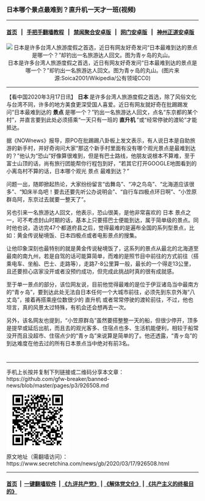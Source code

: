 ### 日本哪个景点最难到？直升机一天才一班(视频)
------------------------

#### [首页](https://github.com/gfw-breaker/banned-news/blob/master/README.md) &nbsp;&nbsp;|&nbsp;&nbsp; [手把手翻墙教程](https://github.com/gfw-breaker/guides/wiki) &nbsp;&nbsp;|&nbsp;&nbsp; [禁闻聚合安卓版](https://github.com/gfw-breaker/bn-android) &nbsp;&nbsp;|&nbsp;&nbsp; [网门安卓版](https://github.com/oGate2/oGate) &nbsp;&nbsp;|&nbsp;&nbsp; [神州正道安卓版](https://github.com/SzzdOgate/update) 



<div class="article_right" style="fone-color:#000">
 <div id="story_video" style="text-align: center;margin-top: 20px;">
 </div>
 <p style="text-align:center">
  <img alt="日本是许多台湾人旅游度假之首选，近日有网友好奇发问“日本最难到达的景点是哪一个？”却钓出一名旅游达人回文。图为青ヶ岛的丸山。" src="//img3.secretchina.com/pic/2020/3-17/p2649621a470410365-ss.jpg"/>
  <br>
   日本是许多台湾人旅游度假之首选，近日有网友好奇发问“日本最难到达的景点是哪一个？”却钓出一名旅游达人回文。图为青ヶ岛的丸山。(图片来源:Soica2001/Wikipedia/公有领域CC0)
   <span id="hideid" name="hideid" style="color:red;display:none;">
    <span href="https://www.secretchina.com">
    </span>
   </span>
  </br>
 </p>
 <div id="txt-mid1-t21-2017">
  

---


  </div>
 </div>
 <p>
  【看中国2020年3月17日讯】
  <strong>
   日本
  </strong>
  是许多台湾人旅游度假之首选，除了风俗文化与台湾不同，许多的地方美食更深受国人喜爱。近日有网友就好奇在批踢踢发问“日本最难到达的
  <strong>
   <span href="https://www.secretchina.com/news/gb/tag/景点" target="_blank">
    景点
   </span>
  </strong>
  是哪一个？”钓出一名旅游达人回文，点名“东京都的某个村”，并直言要到此处必须搭乘“一天只有一班的
  <strong>
   直升机
  </strong>
  ”或“经常停驶的渡轮”才能抵达。
  <span id="hideid" name="hideid" style="color:red;display:none;">
   <span href="https://www.secretchina.com">
   </span>
  </span>
 </p>
 <p>
  据《NOWnews》报导，原PO在批踢踢八卦板上发文表示，有人说日本是自助旅游的新手村，并好奇询问大家“那这个新手村里面有没有哪个观光景点是最难到达的？”他认为“恐山”好像算很难到，但是有巴士路线，他朋友说根本不算难，至于富士山顶的话，尚有旅行团能帮你行程包到好，“若其它打开GOOGLE地图看到的小离岛村不算的话，日本哪个观光
  <span href="https://zh.wikipedia.org/wiki/%E8%87%BA%E7%81%A3%E8%A7%80%E5%85%89%E6%99%AF%E9%BB%9E%E5%88%97%E8%A1%A8" target="_blank">
   景点
  </span>
  最难到达？”
 </p>
 <p>
  问题一出，随即掀起热论，大家纷纷留言“齿舞岛”、“冲之鸟岛”、“北海道应该很多”、“知床半岛吧！要去还要先听公办说明会”、“自行车四极点环日啊”、“小笠原群岛阿，东京过去就要一整天了”。
 </p>
 <p>
  另也引来一名旅游达人回文，他表示，恐山很美，是他非常喜欢的
  <span href="https://www.secretchina.com/news/gb/tag/日本" target="_blank">
   日本
  </span>
  景点之一，可不考虑封山时期的话，基本上只要搭巴士便能到达，属于简单级的景点。同时他也说，造访完47个都道府县之后，觉得最难的是遍布全国的系列型景点，比如：黄金传说秘境饭、日本四极点或者电影景点的搜集。
 </p>
 <p>
  让他印象深刻也最特别的就是黄金传说秘境饭了，这系列的景点从最北的北海道至最南的南九州，若是自驾的话可能算简单，而难的是照节目中前往的方式前往（搭乘电车、坐船、巴士、走路等），走路7-8公里算一般，最长的一个得走13公里，且还要担心店家没开或者没预约成功，但完成此挑战时真的很有成就感。
 </p>
 <p>
  至于单一景点的部分，该位网友说，目前他觉得最难的是位于伊豆诸岛当中最南方的“青ヶ岛”，要到达此处无法自日本任何一个大城市前往，必须先到东京外海“八丈岛”，接着再搭乘座位数很少的
  <span href="https://www.secretchina.com/news/gb/tag/直升机" target="_blank">
   直升机
  </span>
  或者常常停驶的渡轮前往，不过，他也坦言，真的风景太过特殊，有机会还会想再去一次。
 </p>
 <p>
  另外，该名网友也提到，“小笠原群岛”虽然要搭整整一天的船，但很少停开，顶多是提早或延后出航，而且去的观光客多、住宿点也多、生活机能便利，相较于船常没开而且没超市、住宿点少的“青ヶ岛”来说算是简单的了。他还透露，“青ヶ岛”的到达难度在他去过的所有日本景点当中绝对有前3名。
  <center>
   <div>
    <div id="txt-mid2-t22-2017" style="display: block;  max-height: 351px;  overflow: hidden;">
     <div id="SC-21xxx">
     </div>
     <ins class="adsbygoogle" data-ad-client="ca-pub-1276641434651360" data-ad-format="auto" data-ad-slot="4301710469" data-full-width-responsive="true" style="display:block">
     </ins>
    </div>
   </div>
  </center>
  <div style="padding-top:12px;">
  </div>
 </p>
</div>

<hr/>
手机上长按并复制下列链接或二维码分享本文章：<br/>
https://github.com/gfw-breaker/banned-news/blob/master/pages/p3/926508.md <br/>
<a href='https://github.com/gfw-breaker/banned-news/blob/master/pages/p3/926508.md'><img src='https://github.com/gfw-breaker/banned-news/blob/master/pages/p3/926508.md.png'/></a> <br/>
原文地址（需翻墙访问）：https://www.secretchina.com/news/gb/2020/03/17/926508.html


------------------------
#### [首页](https://github.com/gfw-breaker/banned-news/blob/master/README.md) &nbsp;|&nbsp; [一键翻墙软件](https://github.com/gfw-breaker/nogfw/blob/master/README.md) &nbsp;| [《九评共产党》](https://github.com/gfw-breaker/9ping.md/blob/master/README.md#九评之一评共产党是什么) | [《解体党文化》](https://github.com/gfw-breaker/jtdwh.md/blob/master/README.md) | [《共产主义的终极目的》](https://github.com/gfw-breaker/gczydzjmd.md/blob/master/README.md)


<img src='http://gfw-breaker.win/banned-news/pages/p3/926508.md' width='0px' height='0px'/>